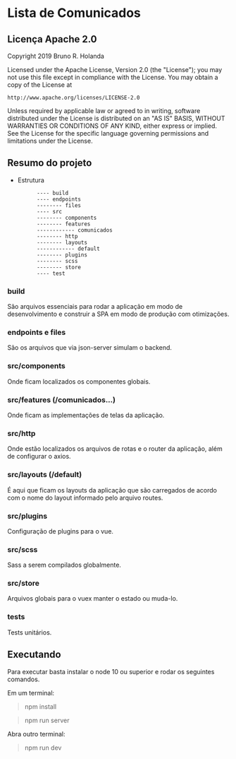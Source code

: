 # Lista de Comunicados

## Licença Apache 2.0

Copyright 2019 Bruno R. Holanda

Licensed under the Apache License, Version 2.0 (the "License");
you may not use this file except in compliance with the License.
You may obtain a copy of the License at

    http://www.apache.org/licenses/LICENSE-2.0

Unless required by applicable law or agreed to in writing, software
distributed under the License is distributed on an "AS IS" BASIS,
WITHOUT WARRANTIES OR CONDITIONS OF ANY KIND, either express or implied.
See the License for the specific language governing permissions and
limitations under the License.

## Resumo do projeto

- Estrutura

            ---- build
            ---- endpoints
            -------- files
            ---- src
            -------- components
            -------- features
            ------------ comunicados
            -------- http
            -------- layouts
            ------------ default
            -------- plugins
            -------- scss
            -------- store
            ---- test

### build

São arquivos essenciais para rodar a aplicação em modo de desenvolvimento e construir a SPA em modo de produção com otimizações.

### endpoints e files

São os arquivos que via json-server simulam o backend.

### src/components

Onde ficam localizados os componentes globais.

### src/features (/comunicados...)

Onde ficam as implementações de telas da aplicação.

### src/http

Onde estão localizados os arquivos de rotas e o router da aplicação, além de configurar o axios.

### src/layouts (/default)

É aqui que ficam os layouts da aplicação que são carregados de acordo com o nome do layout informado pelo arquivo routes.

### src/plugins

Configuração de plugins para o vue.

### src/scss

Sass a serem compilados globalmente.

### src/store

Arquivos globais para o vuex manter o estado ou muda-lo.

### tests

Tests unitários.

## Executando

Para executar basta instalar o node 10 ou superior e rodar os seguintes comandos.

Em um terminal:

> npm install

> npm run server

Abra outro terminal:

> npm run dev
